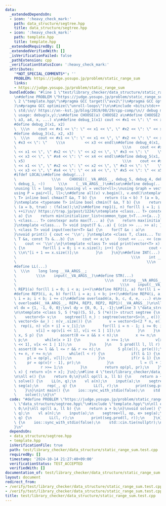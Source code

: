 ```yaml
---
data:
  _extendedDependsOn:
  - icon: ':heavy_check_mark:'
    path: data_structure/segtree.hpp
    title: data_structure/segtree.hpp
  - icon: ':heavy_check_mark:'
    path: template.hpp
    title: template.hpp
  _extendedRequiredBy: []
  _extendedVerifiedWith: []
  _isVerificationFailed: false
  _pathExtension: cpp
  _verificationStatusIcon: ':heavy_check_mark:'
  attributes:
    '*NOT_SPECIAL_COMMENTS*': ''
    PROBLEM: https://judge.yosupo.jp/problem/static_range_sum
    links:
    - https://judge.yosupo.jp/problem/static_range_sum
  bundledCode: "#line 1 \"test/library_checker/data_structure/static_range_sum.test.cpp\"\
    \n#define PROBLEM \"https://judge.yosupo.jp/problem/static_range_sum\"\n#line\
    \ 2 \"template.hpp\"\n#pragma GCC target(\"avx2\")\n#pragma GCC optimize(\"O3\"\
    )\n#pragma GCC optimize(\"unroll-loops\")\n\n#include <bits/stdc++.h>\nusing namespace\
    \ std;\n// https://xn--kst.jp/blog/2019/08/29/cpp-comp/\n// debug methods\n//\
    \ usage: debug(x,y);\n#define CHOOSE(a) CHOOSE2 a\n#define CHOOSE2(a0, a1, a2,\
    \ a3, a4, x, ...) x\n#define debug_1(x1) cout << #x1 << \": \" << x1 << endl\n\
    #define debug_2(x1, x2)                                                      \
    \  \\\n    cout << #x1 << \": \" << x1 << \", \" #x2 << \": \" << x2 << endl\n\
    #define debug_3(x1, x2, x3)                                                  \
    \  \\\n    cout << #x1 << \": \" << x1 << \", \" #x2 << \": \" << x2 << \", \"\
    \ #x3 << \": \"    \\\n         << x3 << endl\n#define debug_4(x1, x2, x3, x4)\
    \                                                \\\n    cout << #x1 << \": \"\
    \ << x1 << \", \" #x2 << \": \" << x2 << \", \" #x3 << \": \"    \\\n        \
    \ << x3 << \", \" #x4 << \": \" << x4 << endl\n#define debug_5(x1, x2, x3, x4,\
    \ x5)                                            \\\n    cout << #x1 << \": \"\
    \ << x1 << \", \" #x2 << \": \" << x2 << \", \" #x3 << \": \"    \\\n        \
    \ << x3 << \", \" #x4 << \": \" << x4 << \", \" #x5 << \": \" << x5 << endl\n\
    #ifdef LOCAL\n#define debug(...)                                             \
    \                \\\n    CHOOSE((__VA_ARGS__, debug_5, debug_4, debug_3, debug_2,\
    \ debug_1, ~))      \\\n    (__VA_ARGS__)\n#else\n#define debug(...)\n#endif\n\
    \nusing ll = long long;\nusing vl = vector<ll>;\nusing Graph = vector<vector<ll>>;\n\
    using P = pair<ll, ll>;\n#define all(v) v.begin(), v.end()\ntemplate <typename\
    \ T> inline bool chmax(T &a, T b) {\n    return ((a < b) ? (a = b, true) : (false));\n\
    }\ntemplate <typename T> inline bool chmin(T &a, T b) {\n    return ((a > b) ?\
    \ (a = b, true) : (false));\n}\n#define rep1(i, n) for(ll i = 1; i <= ((ll)n);\
    \ ++i)\n// https://trap.jp/post/1224/\ntemplate <class... T> constexpr auto min(T...\
    \ a) {\n    return min(initializer_list<common_type_t<T...>>{a...});\n}\ntemplate\
    \ <class... T> constexpr auto max(T... a) {\n    return max(initializer_list<common_type_t<T...>>{a...});\n\
    }\ntemplate <class... T> void input(T &...a) { (cin >> ... >> a); }\ntemplate\
    \ <class T> void input(vector<T> &a) {\n    for(T &x : a)\n        cin >> x;\n\
    }\nvoid print() { cout << '\\n'; }\ntemplate <class T, class... Ts> void print(const\
    \ T &a, const Ts &...b) {\n    cout << a;\n    (cout << ... << (cout << ' ', b));\n\
    \    cout << '\\n';\n}\ntemplate <class T> void print(vector<T> x) {\n    if(x.size())\
    \ {\n        for(ll i = 0; i < x.size(); i++) {\n            cout << x[i] << \"\
    \ \\n\"[i + 1 == x.size()];\n        }\n    }\n}\n#define INT(...)           \
    \                                                    \\\n    int __VA_ARGS__;\
    \                                                           \\\n    input(__VA_ARGS__)\n\
    #define LL(...)                                                              \
    \  \\\n    long long __VA_ARGS__;                                            \
    \         \\\n    input(__VA_ARGS__)\n#define STR(...)                       \
    \                                        \\\n    string __VA_ARGS__;         \
    \                                               \\\n    input(__VA_ARGS__)\n#define\
    \ REP1(a) for(ll i = 0; i < a; i++)\n#define REP2(i, a) for(ll i = 0; i < a; i++)\n\
    #define REP3(i, a, b) for(ll i = a; i < b; i++)\n#define REP4(i, a, b, c) for(ll\
    \ i = a; i < b; i += c)\n#define overload4(a, b, c, d, e, ...) e\n#define rep(...)\
    \ overload4(__VA_ARGS__, REP4, REP3, REP2, REP1)(__VA_ARGS__)\n\nll inf = 3e18;\n\
    vl dx = {1, -1, 0, 0};\nvl dy = {0, 0, 1, -1};\n#line 3 \"data_structure/segtree.hpp\"\
    \n\ntemplate <class S, S (*op)(S, S), S (*e)()> struct segtree {\n    ll n;\n\
    \    vector<S> v;\n    segtree(ll n_) : segtree(vector<S>(n_, e())) {}\n    segtree(const\
    \ vector<S> &v_) : n(v_.size()) {\n        v = vector<S>(2 * n, e());\n      \
    \  rep(i, n) v[n + i] = v_[i];\n        for(ll i = n - 1; i >= 0; i--) {\n   \
    \         v[i] = op(v[i << 1], v[i << 1 | 1]);\n        }\n    }\n    void set(ll\
    \ x, S p) {\n        assert(0 <= x && x < n);\n        x += n;\n        v[x] =\
    \ p;\n        while(x > 1) {\n            x >>= 1;\n            v[x] = op(v[x\
    \ << 1], v[x << 1 | 1]);\n        }\n    }\n    S prod(ll l, ll r) {\n       \
    \ assert(0 <= l && l <= r && r <= n);\n        S pl(e()), pr(e());\n        l\
    \ += n, r += n;\n        while(l < r) {\n            if(l & 1) {\n           \
    \     pl = op(pl, v[l]);\n            }\n            if(r & 1) {\n           \
    \     pr = op(v[r - 1], pr);\n            }\n            l = (l + 1) >> 1;\n \
    \           r >>= 1;\n        }\n        return op(pl, pr);\n    }\n    S get(ll\
    \ x) { return v[n + x]; }\n};\n#line 4 \"test/library_checker/data_structure/static_range_sum.test.cpp\"\
    \n\nll e() {\n    return 0;\n}\nll op(ll a, ll b) {\n    return a + b;\n}\nvoid\
    \ solve() {\n    LL(n, q);\n    vl a(n);\n    input(a);\n    segtree<ll, op, e>\
    \ seg(a);\n    rep(_, q) {\n        LL(l, r);\n        print(seg.prod(l, r));\n\
    \    }\n}\nint main() {\n    ios::sync_with_stdio(false);\n    std::cin.tie(nullptr);\n\
    \    solve();\n}\n"
  code: "#define PROBLEM \"https://judge.yosupo.jp/problem/static_range_sum\"\n#include\
    \ \"data_structure/segtree.hpp\"\n#include \"template.hpp\"\n\nll e() {\n    return\
    \ 0;\n}\nll op(ll a, ll b) {\n    return a + b;\n}\nvoid solve() {\n    LL(n,\
    \ q);\n    vl a(n);\n    input(a);\n    segtree<ll, op, e> seg(a);\n    rep(_,\
    \ q) {\n        LL(l, r);\n        print(seg.prod(l, r));\n    }\n}\nint main()\
    \ {\n    ios::sync_with_stdio(false);\n    std::cin.tie(nullptr);\n    solve();\n\
    }\n"
  dependsOn:
  - data_structure/segtree.hpp
  - template.hpp
  isVerificationFile: true
  path: test/library_checker/data_structure/static_range_sum.test.cpp
  requiredBy: []
  timestamp: '2024-10-14 21:27:40+09:00'
  verificationStatus: TEST_ACCEPTED
  verifiedWith: []
documentation_of: test/library_checker/data_structure/static_range_sum.test.cpp
layout: document
redirect_from:
- /verify/test/library_checker/data_structure/static_range_sum.test.cpp
- /verify/test/library_checker/data_structure/static_range_sum.test.cpp.html
title: test/library_checker/data_structure/static_range_sum.test.cpp
---
```

